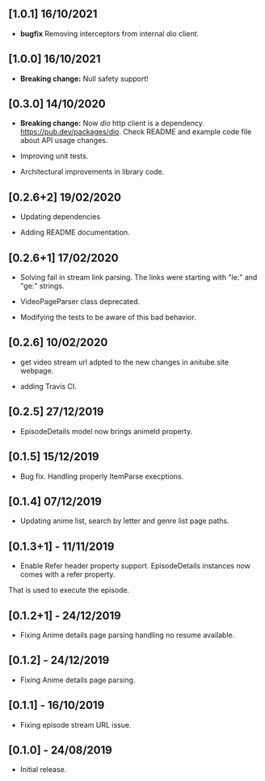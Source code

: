 ## [1.0.1] 16/10/2021
* **bugfix** Removing interceptors from internal dio client.

## [1.0.0] 16/10/2021
*  **Breaking change:** Null safety support!

## [0.3.0] 14/10/2020

*  **Breaking change:** Now *dio* http client is a dependency. https://pub.dev/packages/dio. Check README and example code file about API usage changes. 

* Improving unit tests.

* Architectural improvements in library code.

  

## [0.2.6+2] 19/02/2020

* Updating dependencies

* Adding README documentation.

  

## [0.2.6+1] 17/02/2020

* Solving fail in stream link parsing. The links were starting with "le:" and "ge:" strings.

* VideoPageParser class deprecated.

* Modifying the tests to be aware of this bad behavior.

  

## [0.2.6] 10/02/2020

* get video stream url adpted to the new changes in anitube.site webpage.

* adding Travis CI.

  

## [0.2.5] 27/12/2019

* EpisodeDetails model now brings animeId property.

  

## [0.1.5] 15/12/2019

* Bug fix. Handling properly ItemParse execptions.

  

## [0.1.4] 07/12/2019

* Updating anime list, search by letter and genre list page paths.

  

## [0.1.3+1] - 11/11/2019

* Enable Refer header property support. EpisodeDetails instances now comes with a refer property.

That is used to execute the episode.

  

## [0.1.2+1] - 24/12/2019

* Fixing Anime details page parsing handling no resume available.

  

## [0.1.2] - 24/12/2019

* Fixing Anime details page parsing.

  

## [0.1.1] - 16/10/2019

* Fixing episode stream URL issue.

  

## [0.1.0] - 24/08/2019

  

* Initial release.